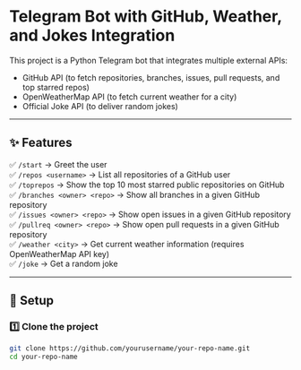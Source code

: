# Telegram Bot with GitHub, Weather, and Jokes Integration

This project is a Python Telegram bot that integrates multiple external APIs:
- GitHub API (to fetch repositories, branches, issues, pull requests, and top starred repos)
- OpenWeatherMap API (to fetch current weather for a city)
- Official Joke API (to deliver random jokes)

---

## ✨ Features

✅ `/start` → Greet the user  
✅ `/repos <username>` → List all repositories of a GitHub user  
✅ `/toprepos` → Show the top 10 most starred public repositories on GitHub  
✅ `/branches <owner> <repo>` → Show all branches in a given GitHub repository  
✅ `/issues <owner> <repo>` → Show open issues in a given GitHub repository  
✅ `/pullreq <owner> <repo>` → Show open pull requests in a given GitHub repository  
✅ `/weather <city>` → Get current weather information (requires OpenWeatherMap API key)  
✅ `/joke` → Get a random joke  

---

## 🔧 Setup

### 1️⃣ Clone the project

```bash
git clone https://github.com/yourusername/your-repo-name.git
cd your-repo-name
